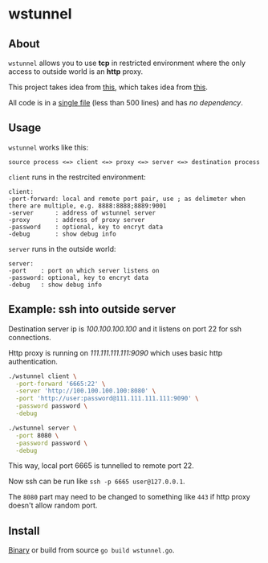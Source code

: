 # wstunnel

## About

`wstunnel` allows you to use **tcp** in restricted environment where the only access to outside world is an **http** proxy.

This project takes idea from [this](https://github.com/erebe/wstunnel), which takes idea from [this](https://www.npmjs.com/package/wstunnel).

All code is in a [single file](https://github.com/Shenmin-Z/wstunnel/blob/main/wstunnel.go) (less than 500 lines) and has *no dependency*.

## Usage

`wstunnel` works like this:
```
source process <=> client <=> proxy <=> server <=> destination process
```

`client` runs in the restrcited environment:
```
client:
-port-forward: local and remote port pair, use ; as delimeter when there are multiple, e.g. 8888:8888;8889:9001
-server      : address of wstunnel server
-proxy       : address of proxy server
-password    : optional, key to encryt data
-debug       : show debug info
```

`server` runs in the outside world:
```
server:
-port    : port on which server listens on
-password: optional, key to encryt data
-debug   : show debug info
```

## Example: ssh into outside server

Destination server ip is *100.100.100.100* and it listens on port 22 for ssh connections.

Http proxy is running on *111.111.111.111:9090* which uses basic http authentication.

```bash
./wstunnel client \
  -port-forward '6665:22' \
  -server 'http://100.100.100.100:8080' \
  -port 'http://user:password@111.111.111.111:9090' \
  -password password \
  -debug
```

```bash
./wstunnel server \
  -port 8080 \
  -password password \
  -debug
```

This way, local port 6665 is tunnelled to remote port 22.

Now ssh can be run like `ssh -p 6665 user@127.0.0.1`.

The `8080` part may need to be changed to something like `443` if http proxy doesn't allow random port.

## Install

[Binary](https://github.com/Shenmin-Z/wstunnel/releases) or build from source `go build wstunnel.go`.
